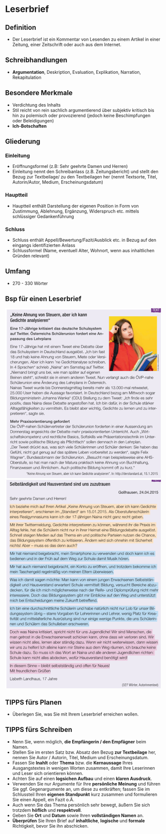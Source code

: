 # Leserbrief
## Definition
- Der Leserbrief ist ein Kommentar von Lesenden zu einem Artikel in einer Zeitung, einer Zeitschrift oder auch aus dem Internet.

## Schreibhandlungen
- <b>Argumentation</b>, Deskription, Evaluation, Explikation, Narration,
  Rekapitulation

## Besondere Merkmale
- Verdichtung des Inhalts
- Stil reicht von rein sachlich argumentierend über subjektiv
  kritisch bis hin zu polemisch oder provozierend (jedoch keine
  Beschimpfungen oder Beleidigungen)
- <b>Ich-Botschaften</b>

## Gliederung
### Einleitung
- Eröffnungsformel (z.B: Sehr geehrte Damen und Herren)
- Einleitung nennt den Schreibanlass (z.B. Zeitungsbericht)
  und stellt den Bezug zur Textbeilage/ zu den Textbeilagen her
  (nennt Textsorte, Titel, Autorin/Autor, Medium, Erscheinungsdatum)

### Hauptteil
- Hauptteil enthält Darstellung der eigenen Position in Form von
  Zustimmung, Ablehnung, Ergänzung, Widerspruch etc. mittels
  schlüssiger Gedankenführung

### Schluss
- Schluss enthält Appell/Bewertung/Fazit/Ausblick etc. in Bezug
  auf den eingangs identifizierten Anlass
- Schlussformel (Name, eventuell Alter, Wohnort, wenn aus
  inhaltlichen Gründen relevant)

## Umfang
- 270 - 330 Wörter

## Bsp für einen Leserbrief
![BspLeserbriefAusgangstext](/DBilder/BspLeserbriefAusgangstext.png)<br>
![BspLeserbrief](/DBilder/BspLeserbrief.png)

## TIPPS fürs Planen
- Überlegen Sie, was Sie mit Ihrem Leserbrief erreichen wollen.

## TIPPS fürs Schreiben
- Nenn Sie, wenn möglich, <b>die Empfängerin / den Empfägner</b> beim Namen.
- Stellen Sie im ersten Satz bzw. Absatz den Bezug <b>zur Textbeilage</b> her, nennen Sie Autor / Autorin, Titel, Medium und Erscheinungsdatum.
- Fassen Sie <b>Inahlt</b> oder <b>Thema</b> bzw. die <b>Kernaussage</b> Ihres Ausgangstextes in wenigen Worten zusammen, damit Ihre Leserinnen und Leser sich orientieren können.
- Achten Sie auf einen <b>logsichen Aufbau</b> und einen <b>klaren Ausdruck</b>.
- Verwenden Sie nur Argumente für Ihre <b>persönliche Meinung</b> und führen Sie ggf. Gegenargumente an, um diese zu entkräften; fassen Sie im Schlussteil Ihren <b>eigenen Standpunkt</b> kurz zusammen und formulieren Sie einen Appell, ein Fazit o.Ä.
- Auch wenn Sie das Thema persönlich sehr bewegt, äußern Sie sich trotzdem <b>höflich</b> und <b>respektvoll</b>.
- Geben Sie <b>Ort</b> und <b>Datum</b> sowie Ihren <b>vollständigen Namen</b> an.
- <b>Überprüfen</b> Sie Ihren Brief auf <b>inhaltliche</b>, <b>logische</b> und <b>formale</b> Richtigkeit, bevor Sie ihn abschicken.